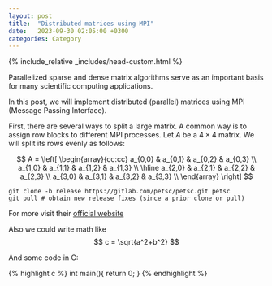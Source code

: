 ```yaml
---
layout:	post
title:	"Distributed matrices using MPI"
date:	2023-09-30 02:05:00 +0300
categories:	Category
---
```

{% include_relative _includes/head-custom.html %}

Parallelized sparse and dense matrix algorithms serve as an important basis for many scientific computing applications.


In this post, we will implement distributed (parallel) matrices using MPI (Message Passing Interface).

First, there are several ways to split a large matrix. A common way is to assign row blocks to different MPI processes.
Let $A$ be a $4\times4$ matrix. We will split its rows evenly as follows:

$$
A = \left[
\begin{array}{cc:cc}
	a_{0,0} & a_{0,1} & a_{0,2} & a_{0,3} \\
	a_{1,0} & a_{1,1} & a_{1,2} & a_{1,3} \\
	\hline
	a_{2,0} & a_{2,1} & a_{2,2} & a_{2,3} \\
	a_{3,0} & a_{3,1} & a_{3,2} & a_{3,3} \\
\end{array}
\right]
$$


```
git clone -b release https://gitlab.com/petsc/petsc.git petsc
git pull # obtain new release fixes (since a prior clone or pull)
```

For more visit their [official website][petsc-website]

Also we could write math like $$ c = \sqrt{a^2+b^2} $$

And some code in C:

{% highlight c %}
int main(){
	return 0;
}
{% endhighlight %}

[petsc-website]: https://petsc.org/

